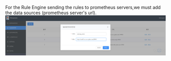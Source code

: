For the Rule Engine sending the rules to prometheus servers,we must add the data sources (prometheus server's url).  
![datasource](docs/images/datasource.png)

